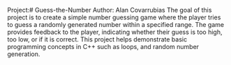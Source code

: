 Project:# Guess-the-Number
Author: Alan Covarrubias
The goal of this project is to create a simple number guessing game where the player tries to guess a randomly generated number within a specified range. The game provides feedback to the player, indicating whether their guess is too high, too low, or if it is correct. This project helps demonstrate basic programming concepts in C++ such as loops, and random number generation.
